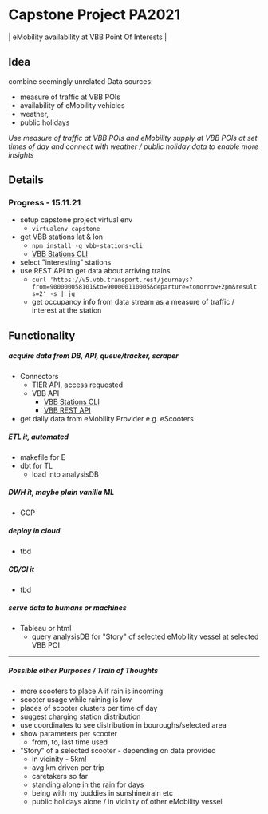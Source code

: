 # Capstone Project PA2021
| eMobility availability at VBB Point Of Interests |

## Idea ##

combine seemingly unrelated Data sources:
+ measure of traffic at VBB POIs
+ availability of eMobility vehicles
+ weather, 
+ public holidays

_Use measure of traffic at VBB POIs and eMobility supply at VBB POIs at set times of day and connect with weather / public holiday data to enable more insights_

## Details

### Progress - 15.11.21
* setup capstone project virtual env
  * ```virtualenv capstone```
* get VBB stations lat & lon
  * ```npm install -g vbb-stations-cli```
  * [VBB Stations CLI](https://www.npmjs.com/package/vbb-stations-cli)
* select "interesting" stations
* use REST API to get data about arriving trains
  * ```curl 'https://v5.vbb.transport.rest/journeys?from=900000058101&to=900000110005&departure=tomorrow+2pm&results=2' -s | jq```
  * get occupancy info from data stream as a measure of traffic / interest at the station

## Functionality
##### acquire data from DB, API, queue/tracker, scraper
* Connectors
  * TIER API, access requested
  * VBB API
    * [VBB Stations CLI](https://www.npmjs.com/package/vbb-stations-cli)
    * [VBB REST API](https://github.com/derhuerst/vbb-rest/blob/5/docs/getting-started.md)
* get daily data from eMobility Provider e.g. eScooters
##### ETL it, automated
* makefile for E
* dbt for TL
  * load into analysisDB
##### DWH it, maybe plain vanilla ML 
* GCP
##### deploy in cloud 
* tbd
##### CD/CI it 
* tbd
##### serve data to humans or machines 
* Tableau or html
  * query analysisDB for "Story" of selected eMobility vessel at selected VBB POI

---

##### Possible other Purposes / Train of Thoughts
+ more scooters to place A if rain is incoming
+ scooter usage while raining is low
+ places of scooter clusters per time of day
+ suggest charging station distribution
+ use coordinates to see distribution in bouroughs/selected area
+ show parameters per scooter 
  + from, to, last time used
+ "Story" of a selected scooter - depending on data provided
  + in vicinity - 5km!
  + avg km driven per trip
  + caretakers so far
  + standing alone in the rain for days
  + being with my buddies in sunshine/rain etc
  + public holidays alone / in vicinity of other eMobility vessel
